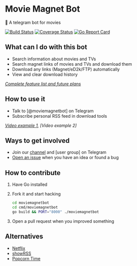# Movie Magnet Bot

🤖 A telegram bot for movies

[![Build Status](https://travis-ci.org/magunetto/moviemagnetbot.svg)](https://travis-ci.org/magunetto/moviemagnetbot)
[![Coverage Status](https://coveralls.io/repos/github/magunetto/moviemagnetbot/badge.svg?branch=master)](https://coveralls.io/github/magunetto/moviemagnetbot?branch=master)
[![Go Report Card](https://goreportcard.com/badge/github.com/magunetto/moviemagnetbot)](https://goreportcard.com/report/github.com/magunetto/moviemagnetbot)

## What can I do with this bot

- Search information about movies and TVs
- Search magnet links of movies and TVs and download them
- Download any links (Magnet/eD2k/FTP) automatically
- View and clear download history

*[Complete feature list and future plans](https://github.com/magunetto/moviemagnetbot/wiki/Features)*

## How to use it

- Talk to [@moviemagnetbot] on Telegram
- Subscribe personal RSS feed in download tools

*[Video example 1](https://t.me/moviemagnet/6), [Video example 2]*

## Ways to get involved

- Join our [channel](https://t.me/moviemagnet) and [user group] on Telegram
- [Open an issue](https://github.com/magunetto/moviemagnetbot/issues/new/choose) when you have an idea or found a bug

## How to contribute

1. Have Go installed
1. Fork it and start hacking

    ```bash
    cd moviemagnetbot
    cd cmd/moviemagnetbot
    go build && PORT="8000" ./moviemagnetbot
    ```

1. Open a pull request when you improved something

## Alternatives

- [Netflix](https://www.netflix.com/)
- [showRSS](https://showrss.info/)
- [Popcorn Time](https://popcorn-time.to/)
